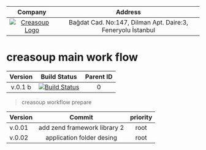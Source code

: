 
Company | Address |
:------:| :------:|
[![Creasoup Logo](http://www.creasoup.com/wp-content/uploads/2012/10/logo.png)](http://creasoup.com/) | Bağdat Cad. No:147, Dilman Apt. Daire:3, Feneryolu İstanbul |

# creasoup  main work flow 


Version| Build Status| Parent ID |
:------:|:-----:| :------:|
v.0.1 b |[![Build Status](https://travis-ci.org/kardesyazilim/proper.svg?branch=master)](https://travis-ci.org/kardesyazilim/proper)| 0 |


> creasoup workflow prepare

Version  | Commit | priority |
:-------- | :--------: | :--------: | 
v.0.01 | add zend framework library 2 | root | 
v.0.02 | application folder desing | root |
